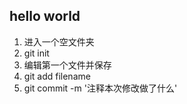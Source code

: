 ## hello world
1. 进入一个空文件夹
2. git init
3. 编辑第一个文件并保存
4. git add filename
5. git commit -m '注释本次修改做了什么'


